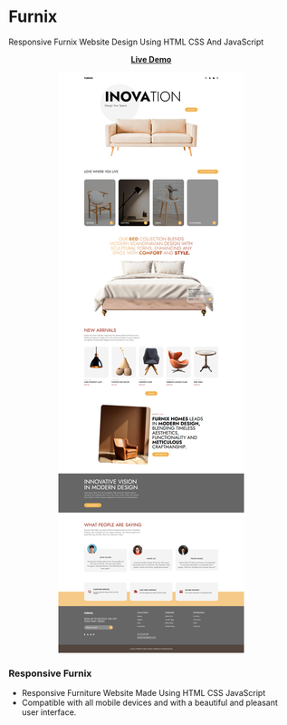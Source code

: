# Furnix
Responsive Furnix Website Design Using HTML CSS And JavaScript

<div align = 'center'>

<a href="https://adnan-bhaldar.github.io/Furnix"><strong>Live Demo</strong></a>

![preview img](/preview.png) 
</div>

### Responsive Furnix

- Responsive Furniture Website Made Using HTML CSS JavaScript 
- Compatible with all mobile devices and with a beautiful and pleasant user interface.
